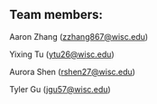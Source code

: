 ## Team members:
Aaron Zhang (zzhang867@wisc.edu)

Yixing Tu (ytu26@wisc.edu)

Aurora Shen (rshen27@wisc.edu)

Tyler Gu (jgu57@wisc.edu)
